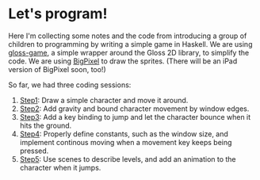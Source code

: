Let's program!
==============

Here I'm collecting some notes and the code from introducing a group of children to programming by writing a simple game in Haskell. We are using [gloss-game](http://github.com/mchakravarty/gloss-game), a simple wrapper around the Gloss 2D library, to simplify the code. We are using [BigPixel](http://github.com/mchakravarty/BigPixel) to draw the sprites. (There will be an iPad version of BigPixel soon, too!)

So far, we had three coding sessions:

 1. [Step1](https://github.com/mchakravarty/lets-program/tree/master/step1): Draw a simple character and move it around.
 2. [Step2](https://github.com/mchakravarty/lets-program/tree/master/step2): Add gravity and bound character movement by window edges.
 3. [Step3](https://github.com/mchakravarty/lets-program/tree/master/step3): Add a key binding to jump and let the character bounce when it hits the ground.
 4. [Step4](https://github.com/mchakravarty/lets-program/tree/master/step4): Properly define constants, such as the window size, and implement continous moving when a movement key keeps being pressed.
 5. [Step5](https://github.com/mchakravarty/lets-program/tree/master/step5): Use scenes to describe levels, and add an animation to the character when it jumps.
